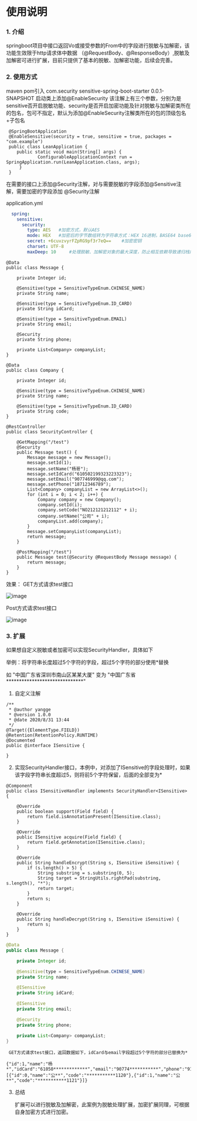 # 使用说明

### 1. 介绍

springboot项目中接口返回Vo或接受参数的From中的字段进行脱敏与加解密，该功能生效限于http请求体中数据
（@RequestBody、@ResponseBody）,脱敏及加解密可进行扩展，目前只提供了基本的脱敏、加解密功能，后续会完善。

### 2. 使用方式

maven pom引入
 <dependency>
  <groupId>com.security</groupId>
  <artifactId>sensitive-spring-boot-starter</artifactId>
  <version>0.0.1-SNAPSHOT</version>
 </dependency>
启动类上添加@EnableSecurity
该注解上有三个参数，分别为是sensitive否开启脱敏功能、security是否开启加密功能及针对脱敏与加解密类所在的包名，包可不指定，默认为添加@EnableSecurity注解类所在的包的顶级包名+子包名

```
 @SpringBootApplication
 @EnableSensitive(security = true, sensitive = true, packages = "com.example")
 public class LeanApplication {
	public static void main(String[] args) {
            ConfigurableApplicationContext run = SpringApplication.run(LeanApplication.class, args);
	 }
 }
```



在需要的接口上添加@Security注解，对与需要脱敏的字段添加@Sensitive注解，需要加密的字段添加 @Security注解

  application.yml

```yaml
  spring:
    sensitive:
      security:
        type: AES   #加密方式，默认AES
        mode: HEX   #加密后的字节数组转为字符串方式：HEX 16进制，BASE64 base64
        secret: +6cuvzvyrFZpRG9pf3r7eQ==    #加密密钥
        charset: UTF-8  
        maxDeep: 10     #处理脱敏、加解密对象的最大深度，防止相互依赖导致递归栈内存溢出，默认10
```



    @Data
    public class Message {
      
        private Integer id;
      
        @Sensitive(type = SensitiveTypeEnum.CHINESE_NAME)
        private String name;
      
        @Sensitive(type = SensitiveTypeEnum.ID_CARD)
        private String idCard;
      
        @Sensitive(type = SensitiveTypeEnum.EMAIL)
        private String email;
      
        @Security
        private String phone;
      
        private List<Company> companyList;
    }
    
    @Data
    public class Company {
    
        private Integer id;
    
        @Sensitive(type = SensitiveTypeEnum.CHINESE_NAME)
        private String name;
    
        @Sensitive(type = SensitiveTypeEnum.ID_CARD)
        private String code;
    }
      
    @RestController
    public class SecurityController {
    
        @GetMapping("/test")
        @Security
        public Message test() {
            Message message = new Message();
            message.setId(1);
            message.setName("杨哥");
            message.setIdCard("610502199323223323");
            message.setEmail("907746999@qq.com");
            message.setPhone("18712346789");
            List<Company> companyList = new ArrayList<>();
            for (int i = 0; i < 2; i++) {
                Company company = new Company();
                company.setId(i);
                company.setCode("NO212121212112" + i);
                company.setName("公司" + i);
                companyList.add(company);
            }
            message.setCompanyList(companyList);
            return message;
        }
    
        @PostMapping("/test")
        public Message test(@Security @RequestBody Message message) {
            return message;
        }
    }

  效果：
  GET方式请求test接口

![image](https://github.com/coder-yangge/sensitive-spring-boot-starter/blob/master/image/test-get.png)

  Post方式请求test接口

![image](https://github.com/coder-yangge/sensitive-spring-boot-starter/blob/master/image/test-post.png)

### 3. 扩展

如果想自定义脱敏或者加密可以实现SecurityHandler，具体如下

举例：将字符串长度超过5个字符的字段，超过5个字符的部分使用*替换

如 "中国广东省深圳市南山区某某大厦" 变为 "中国广东省******************************"

1. 自定义注解

```
/**
 * @author yangge
 * @version 1.0.0
 * @date 2020/8/31 13:44
 */
@Target({ElementType.FIELD})
@Retention(RetentionPolicy.RUNTIME)
@Documented
public @interface ISensitive {

}
```

2.  实现SecurityHandler接口，本例中，对添加了ISensitive的字段处理时，如果该字段字符串长度超过5，则将前5个字符保留，后面的全部变为*

   ```
   @Component
   public class ISensitiveHandler implements SecurityHandler<ISensitive> {
   
       @Override
       public boolean support(Field field) {
           return field.isAnnotationPresent(ISensitive.class);
       }
   
       @Override
       public ISensitive acquire(Field field) {
           return field.getAnnotation(ISensitive.class);
       }
   
       @Override
       public String handleEncrypt(String s, ISensitive iSensitive) {
           if (s.length() > 5) {
               String substring = s.substring(0, 5);
               String target = StringUtils.rightPad(substring, s.length(), "*");
               return target;
           }
           return s;
       }
   
       @Override
       public String handleDecrypt(String s, ISensitive iSensitive) {
           return s;
       }
   }
   ```

   ```java
   @Data
   public class Message {
   
       private Integer id;
   
       @Sensitive(type = SensitiveTypeEnum.CHINESE_NAME)
       private String name;
   
       @ISensitive
       private String idCard;
   
       @ISensitive
       private String email;
   
       @Security
       private String phone;
   
       private List<Company> companyList;
   }
   ```

     GET方式请求test接口，返回数据如下，idCard与email字段超过5个字符的部分已替换为*

   ```
   {"id":1,"name":"杨*","idCard":"61050*************","email":"90774***********","phone":"9172d86998be4f0f9c60b886398e18f4","companyList":[{"id":0,"name":"公**","code":"***********1120"},{"id":1,"name":"公**","code":"***********1121"}]}
   ```

   3. 总结

      扩展可以进行脱敏及加解密，此案例为脱敏处理扩展，加密扩展同理，可根据自身加密方式进行加密。
